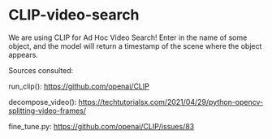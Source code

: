 # CLIP-video-search
We are using CLIP for Ad Hoc Video Search! Enter in the name of some object, and the model will return a timestamp of the scene where the object appears.

Sources consulted:

run_clip(): https://github.com/openai/CLIP

decompose_video(): https://techtutorialsx.com/2021/04/29/python-opencv-splitting-video-frames/

fine_tune.py: https://github.com/openai/CLIP/issues/83
